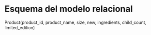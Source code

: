 # Esquema del modelo relacional

Product(product_id, product_name, size, new, ingredients, child_count, limited_edition)